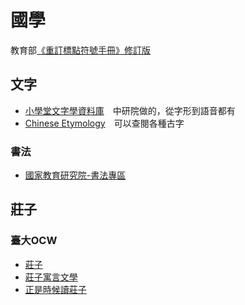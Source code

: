 # 國學

教育部[《重訂標點符號手冊》修訂版](http://language.moe.gov.tw/001/Upload/FILES/SITE_CONTENT/M0001/HAU/haushou.htm)  

## 文字
* [小學堂文字學資料庫](http://xiaoxue.iis.sinica.edu.tw)　中研院做的，從字形到語音都有
* [Chinese Etymology](http://www.chineseetymology.org)　可以查閱各種古字

### 書法
* [國家教育研究院-書法專區](http://3w.naer.edu.tw/education/handwriting.jsp)

## 莊子
### 臺大OCW
* [莊子](http://ocw.aca.ntu.edu.tw/ntu-ocw/ocw/cou/100S103)
* [莊子寓言文學](http://ocw.aca.ntu.edu.tw/ntu-ocw/ocw/cou/101S121)
* [正是時候讀莊子](http://ocw.aca.ntu.edu.tw/ntu-ocw/ocw/cou/103S123)